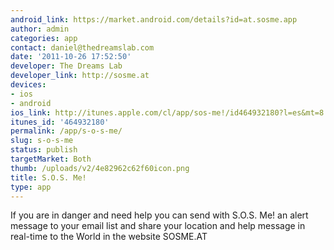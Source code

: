 ```yaml
---
android_link: https://market.android.com/details?id=at.sosme.app
author: admin
categories: app
contact: daniel@thedreamslab.com
date: '2011-10-26 17:52:50'
developer: The Dreams Lab
developer_link: http://sosme.at
devices: 
- ios
- android
ios_link: http://itunes.apple.com/cl/app/sos-me!/id464932180?l=es&mt=8
itunes_id: '464932180'
permalink: /app/s-o-s-me/
slug: s-o-s-me
status: publish
targetMarket: Both
thumb: /uploads/v2/4e82962c62f60icon.png
title: S.O.S. Me!
type: app
---
```


If you are in danger and need help you can send with S.O.S. Me! an alert message to your email list and share your location and help message in real-time to the World in the website SOSME.AT